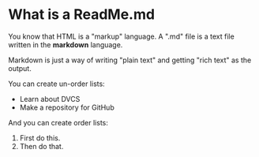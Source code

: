 # What is a ReadMe.md

You know that HTML is a "markup" language. A ".md" file is a text file written in the **markdown** language.

Markdown is just a way of writing "plain text" and getting "rich text" as the output.

You can create un-order lists: 
  - Learn about DVCS
  - Make a repository for GitHub

And you can create order lists:
  1. First do this.
  1. Then do that.

